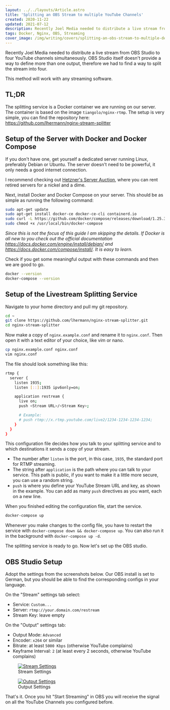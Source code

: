 ```yaml
---
layout: ../../layouts/Article.astro
title: 'Splitting an OBS Stream to multiple YouTube Channels'
created: 2020-11-22
updated: 2021-07-12
description: Recently Joel Media needed to distribute a live stream from OBS Studio to four YouTube channels simultaneously. OBS Studio itself doesn’t provide a way to define more than one output, therefore we had to find a way to split the stream into four.
tags: Docker, Nginx, OBS, Streaming
cover_image: /img/writing/covers/splitting-an-obs-stream-to-multiple-destinations.jpg
---
```


Recently Joel Media needed to distribute a live stream from OBS Studio to four YouTube channels simultaneously. OBS Studio itself doesn't provide a way to define more than one output, therefore we had to find a way to split the stream into four.

This method will work with any streaming software.

## TL;DR

The splitting service is a Docker container we are running on our server. The container is based on the image `tiangolo/nginx-rtmp`. The setup is very simple, you can find the repository here: https://github.com/lhermann/nginx-stream-splitter

## Setup of the Server with Docker and Docker Compose

If you don't have one, get yourself a dedicated server running Linux, preferably Debian or Ubuntu. The server doesn't need to be powerful, it only needs a good internet connection.

I recommend checking out [Hetzner's Server Auction](https://www.hetzner.com/sb), where you can rent retired servers for a nickel and a dime.

Next, install Docker and Docker Compose on your server. This should be as simple as running the following command:

```sh
sudo apt-get update
sudo apt-get install docker-ce docker-ce-cli containerd.io
sudo curl -L https://github.com/docker/compose/releases/download/1.25.3/docker-compose-`uname -s`-`uname -m` -o /usr/local/bin/docker-compose
sudo chmod +x /usr/local/bin/docker-compose
```

_Since this is not the focus of this guide I am skipping the details. If Docker is all new to you check out the official documentation https://docs.docker.com/engine/install/debian/ and https://docs.docker.com/compose/install/. It is easy to learn._

Check if you get some meaningful output with these commands and then we are good to go.

```sh
docker --version
docker-compose --version
```

## Setup of the Livestream Splitting Service

Navigate to your home directory and pull my git repository.

```sh
cd ~
git clone https://github.com/lhermann/nginx-stream-splitter.git
cd nginx-stream-splitter
```

Now make a copy of `nginx.example.conf` and rename it to `nginx.conf`. Then open it with a text editor of your choice, like vim or nano.

```sh
cp nginx.example.conf nginx.conf
vim nginx.conf
```

The file should look something like this:

```sh
rtmp {
  server {
    listen 1935;
    listen [::]:1935 ipv6only=on;

    application restream {
      live on;
      push <Stream URL>/<Stream Key>;

      # Example:
      # push rtmp://x.rtmp.youtube.com/live2/1234-1234-1234-1234;
    }
  }
}
```

This configuration file decides how you talk to your splitting service and to which destinations it sends a copy of your stream.

- The number after `listen` is the port, in this case, `1935`, the standard port for RTMP streaming.
- The string after `application` is the path where you can talk to your service. This path is public, if you want to make it a little more secure, you can use a random string.
- `push` is where you define your YouTube Stream URL and key, as shown in the example. You can add as many `push` directives as you want, each on a new line.

When you finished editing the configuration file, start the service.

```sh
docker-compose up
```

Whenever you make changes to the config file, you have to restart the service with `docker-compose down && docker-compose up`. You can also run it in the background with `docker-compose up -d`.

The splitting service is ready to go. Now let's set up the OBS studio.

## OBS Studio Setup

Adopt the settings from the screenshots below. Our OBS install is set to German, but you should be able to find the corresponding configs in your language.

On the "Stream" settings tab select:

- Service: `Custom...`
- Server: `rtmp://your.domain.com/restream`
- Stream Key: leave empty

On the "Output" settings tab:

- Output Mode: `Advanced`
- Encoder: `x264` or similar
- Bitrate: at least `5000 Kbps` (otherwise YouTube complains)
- Keyframe Interval: `2` (at least every 2 seconds, otherwise YouTube complains)

<div class="flex justify-around flex-wrap md:flex-nowrap">
  <figure class="w-full md:w-1/2 md:pr-2">
    <a href="/img/writing/obs-restream-setup-1.jpg">
      <img
        class="rounded inline-block shadow"
        src="/img/writing/obs-restream-setup-1.jpg"
        alt="Stream Settings"
      />
    </a>
    <figcaption>Stream Settings</figcaption>
  </figure>
  <figure class="w-full md:w-1/2 md:pl-2">
    <a href="/img/writing/obs-restream-setup-2.jpg">
      <img
        class="rounded inline-block shadow"
        src="/img/writing/obs-restream-setup-2.jpg"
        alt="Output Settings"
      />
    </a>
    <figcaption>Output Settings</figcaption>
  </figure>
</div>

That's it. Once you hit "Start Streaming" in OBS you will receive the signal on all the YouTube Channels you configured before.

